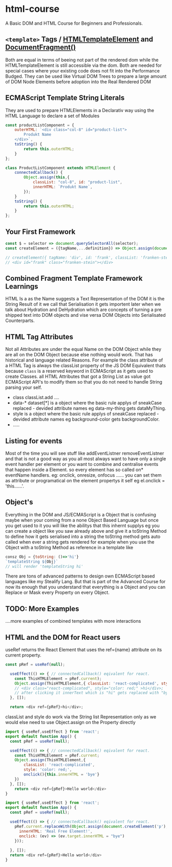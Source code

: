 # html-course
A Basic DOM and HTML Course for Beginners and Professionals.

## ```<template>``` Tags / [HTMLTemplateElement](https://developer.mozilla.org/de/docs/Web/API/HTMLTemplateElement) and [DocumentFragment()](https://developer.mozilla.org/en-US/docs/Web/API/Document/createDocumentFragment)
Both are equal in terms of beeing not part of the rendered dom while the HTMLTemplateElement is still accessible via the dom.
Both are needed for special cases where your existing code does not fit into the Performance Budged. They can be used like Virtual DOM Trees to prepare a large amount of DOM Node Elements before adoption into the Real Rendered DOM

## ECMAScript Template String Literals
They are used to prepare HTMLElements in a Declarativ way using the HTML Language to declare a set of Modules

```js
const productListComponent = { 
    outerHTML: `<div class="col-8" id="product-list"> 
        Produkt Name                        
    </div>`,
    toString() {
        return this.outerHTML;
    }
};

class ProductListComponent extends HTMLElement {
    connectedCallback() {
        Object.assign(this,{
            classList: "col-8", id: "product-list",
            innerHTML: `Produkt Name`,
        });
    }
    toString() {
        return this.outerHTML;
    }
};
````

## Your First Framework

```js
const $ = selector => document.querySelectorAll(selector);
const createElement = ({tagName,...definition}) => Object.assign(document.createElement(tagName),definition,{ toString(){return this.outerHTML;} });

// createElement({ tagName: 'div', id: 'frank', classList: 'franken-stein'})
// <div id=​"frank" class=​"franken-stein">​</div>​

```

## Combined Fragment Template Framework Learnings

HTML Is a as the Name suggests a Text Representation of the DOM it is the String Result of it we call that Serialisation it gets importent later when we talk about Hydration and DeHydration which are concepts of turning a pre shipped text into DOM objects and vise versa DOM Objects into Serialisated Counterparts.

## HTML Tag Attributes
Not all Attributes are under the equal Name on the DOM Object while they are all on the DOM Object because else nothing would work. That has historical and language related Reasons.
For example the class attribute of a HTML Tag is always the classList property of the JS DOM Equivalent thats because ```class``` is a reserved keyword in ECMAScript as it gets used to create Classes.
all HTML Attributes that got a String List as value got ECMAScript API's to modify them so that you do not need to handle String parsing your self. 

- class classList.add ....
- data-* dataset[*] is a object where the basic rule applys of sneakCase replaced - devided attribute names eg data-my-thing gets dataMyThing.
- style is a object where the basic rule applys of sneakCase replaced - devided attribute names eg background-color gets backgroundColor.
- .....

## Listing for events
Most of the time you will see stuff like addEventListner removeEventListner and that is not a good way as you all most always want to have only a single event handler per element or you want to combine and centralise events that happen inside a Element.
so every element has so called on* eventName handlers. eg: onclick, onresize, onfocus ...... you can set them as attribute or programatical on the element propertys it self eg el.onclick = 'this......'.


## Object's 
Everything in the DOM and JS/ECMAScript is a Object that is confusing maybe when your coming from a none Object Based Language but once you get used to it you will like the abilitys that this inhernt supplys
eg you can create a object like you saw already above and give it a toString Method to define how it gets serialised into a string the toString method gets auto called when ever a string gets rendered for example
when you use the Object with a toString Method as reference in a template like 

```js
consz Obj = {toString: ()=>'hi'}
`templateString ${Obj}`
// will render 'templateString hi'

```

There are tons of advanced patterns to design own ECMAScript based languages like my Stealify Lang. But that is part of the Advanced Course for now its enough that you understand that everything is a Object and you can Replace or Mask every Property on every Object.


## TODO: More Examples
....more examples of combined templates with more interactions

## HTML and the DOM for React users
useRef returns the React Element that uses the ref={name} attribute on its current property.
```js
const pRef = useRef(null);

  useEffect(() => { // connectedCallback() eqivalent for react.
    const ThisHTMLElement = pRef.current);
    Object.assign(ThisHTMLElement,{ classList: 'react-complicated', style: 'color: red;' },onclick(){ (this.innerHTML = 'bye') },});
    // <div class="react-complicated", style="color: red;" >hi</div>;
    // after clicking it innerText which is "hi" gets replaced with "bye"
  }, []);

  return <div ref={pRef}>hi</div>;
```

classList and style do work via the String list Representation only as we would else need to use Object.assign on the Property directly

```js
import { useRef,useEffect } from 'react';
export default function App() {
  const pRef = useRef(null);

  useEffect(() => { // connectedCallback() eqivalent for react.
    const ThisHTMLElement = pRef.current;
    Object.assign(ThisHTMLElement,{ 
        classList: 'react-complicated', 
        style: 'color: red;',
        onclick(){this.innerHTML = 'bye'}
    })
  }, []);
    return <div ref={pRef}>Hello world</div>
}
```

```js
import { useRef,useEffect } from 'react';
export default function App() {
  const pRef = useRef(null);

  useEffect(() => { // connectedCallback() eqivalent for react.
    pRef.current.replaceWith(Object.assign(document.createElement('p'),{
      innerHTML: 'Real Free Element!',
      onclick: (ev) => (ev.target.innerHTML = "bye")
    }));
    
  }, []);
  return <div ref={pRef}>Hello world</div>
}
```

